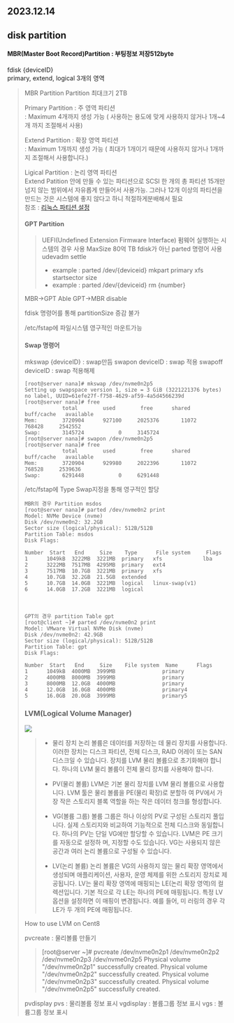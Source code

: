 2023.12.14
----
## disk partition 
#### MBR(Master Boot Record)Partition : 부팅정보 저장512byte
<p>fdisk {deviceID}<br>
primary, extend, logical 3개의 영역</p>
<blockquote>
MBR Partition 
Partition 최대크기 2TB
<p>Primary Partition : 주 영역 파티션<br>
: Maximum 4개까지 생성 가능 ( 사용하는 용도에 맞게 사용하지 않거나 1개~4개 까지 조절해서 사용)</p>
<p>Extend Partition :   확장 영역 파티션<br>
: Maximum 1개까지 생성 가능 ( 최대가 1개이기 때문에 사용하지 않거나 1개까지 조절해서 사용합니다.)</p>
<p>Ligical Partition :  논리 영역 파티션<br>
Extend Patition 안에 만들 수 있는 파티션으로 SCSI 한 개의 총 파티션 15개만 넘지 않는 범위에서 자유롭게 만들어서 사용가능. 그러나 12개 이상의 파티션을 만드는 것은 시스템에 좋지 않다고 하니 적절하게분배해서 필요<br>
참조 : <a href="https://wlsvud84.tistory.com/14">리눅스 파티션 설정</a></p>

#### GPT Partition 
> UEFI(Undefined Extension Firmware Interface) 펌웨어 실행하는 시스템의 경우 사용 MaxSize 80억 TB
> fdisk가 아닌 parted 명령어 사용
> udevadm settle
> + example : parted /dev/{deviceid} mkpart primary xfs startsector size
> + example : parted /dev/{deviceid} rm {number}

MBR->GPT Able
GPT->MBR disable
    

fdisk 명령어를 통해 partitionSize 증감 불가 

/etc/fstap에  파일시스템 영구적인 마운트가능

#### Swap 명령어
mkswap {deviceID} : swap만듬
swapon deviceID : swap 적용
swapoff deviceID : swap 적용해제

	[root@server nana]# mkswap /dev/nvme0n2p5
	Setting up swapspace version 1, size = 3 GiB (3221221376 bytes)
	no label, UUID=61efe27f-f758-4629-af59-4a5d4566239d
	[root@server nana]# free
				total        used        free      shared  buff/cache   available
	Mem:        3720904      927100     2025376       11072      768428     2542552
	Swap:       3145724           0     3145724
	[root@server nana]# swapon /dev/nvme0n2p5
	[root@server nana]# free
				total        used        free      shared  buff/cache   available
	Mem:        3720904      929980     2022396       11072      768528     2539636
	Swap:       6291448           0     6291448

/etc/fstap에 Type Swap지정을 통해 영구적인 할당

	MBR의 경우 Partition msdos
	[root@server nana]# parted /dev/nvme0n2 print
	Model: NVMe Device (nvme)
	Disk /dev/nvme0n2: 32.2GB
	Sector size (logical/physical): 512B/512B
	Partition Table: msdos
	Disk Flags: 
	
	Number  Start   End     Size    Type      File system     Flags
	1      1049kB  3222MB  3221MB  primary   xfs             lba
	2      3222MB  7517MB  4295MB  primary   ext4
	3      7517MB  10.7GB  3221MB  primary   xfs
	4      10.7GB  32.2GB  21.5GB  extended
	5      10.7GB  14.0GB  3221MB  logical   linux-swap(v1)
	6      14.0GB  17.2GB  3221MB  logical

<br>

	GPT의 경우 partition Table gpt
	[root@client ~]# parted /dev/nvme0n2 print
	Model: VMware Virtual NVMe Disk (nvme)
	Disk /dev/nvme0n2: 42.9GB
	Sector size (logical/physical): 512B/512B
	Partition Table: gpt
	Disk Flags: 
	
	Number  Start   End     Size    File system  Name      Flags
	1      1049kB  4000MB  3999MB               primary
	2      4000MB  8000MB  3999MB               primary
	3      8000MB  12.0GB  4000MB               primary
	4      12.0GB  16.0GB  4000MB               primary4
	5      16.0GB  20.0GB  3999MB               primary5
	
### LVM(Logical Volume Manager)

![](https://velog.velcdn.com/images/pearpearb/post/4f085891-ba9e-4c9c-ae29-bf47ef6c9436/image.png)

>- 물리 장치
>논리 볼륨은 데이터를 저장하는 데 물리 장치를 사용합니다. 이러한 장치는 디스크 파티션, 전체 디스크,
>RAID 어레이 또는 SAN 디스크일 수 있습니다. 장치를 LVM 물리 볼륨으로 초기화해야 합니다. 하나의 LVM 물리 볼륨이 전체 물리 장치를 사용해야 합니다.
>
>- PV(물리 볼륨)
>LVM은 기본 물리 장치를 LVM 물리 볼륨으로 사용합니다. LVM 툴은 물리 볼륨을 PE(물리 확장)로 분할하 여 PV에서 가장 작은 스토리지 블록 역할을 하는 작은 데이터 청크를 형성합니다.
>
>- VG(볼륨 그룹)
>볼륨 그룹은 하나 이상의 PV로 구성된 스토리지 풀입니다. 실제 스토리지와 비교하여 기능적으로 전체
>디스크와 동일합니다. 하나의 PV는 단일 VG에만 할당할 수 있습니다. LVM은 PE 크기를 자동으로 설정하 며, 지정할 수도 있습니다. VG는 사용되지 않은 공간과 여러 논리 볼륨으로 구성될 수 있습니다.
>
>- LV(논리 볼륨)
>논리 볼륨은 VG의 사용하지 않는 물리 확장 영역에서 생성되며 애플리케이션, 사용자, 운영 체제를 위한
>스토리지 장치로 제공됩니다. LV는 물리 확장 영역에 매핑되는 LE(논리 확장 영역)의 컬렉션입니다. 기본 적으로 각 LE는 하나의 PE에 매핑됩니다. 특정 LV 옵션을 설정하면 이 매핑이 변경됩니다. 예를 들어, 미 러링의 경우 각 LE가 두 개의 PE에 매핑됩니다.

How to use LVM on Cent8

pvcreate : 물리볼륨  만들기 
> [root@server ~]# pvcreate /dev/nvme0n2p1 /dev/nvme0n2p2 /dev/nvme0n2p3 /dev/nvme0n2p5
  Physical volume "/dev/nvme0n2p1" successfully created.
  Physical volume "/dev/nvme0n2p2" successfully created.
  Physical volume "/dev/nvme0n2p3" successfully created.
  Physical volume "/dev/nvme0n2p5" successfully created.

pvdisplay 
pvs : 물리볼륨 정보 표시
vgdisplay : 볼륨그룹 정보 표시
vgs : 볼륨그룹 정보 표시

<!--stackedit_data:
eyJoaXN0b3J5IjpbLTE4Mjg4NzUzNDIsLTYzNDE4NjEwOCw4Nz
E1Njg2MjMsNjM4MTMwODMsLTU2NTc3NTg4NywxOTE2NjA1ODIx
LC0xNTkxNTkzNTAxLC04NDgwMTU1MTcsNDYyMTc1NjM4LDc3Nz
k1NDUyOSwtMTg4MDY1MDc4NSw2OTY3NTE5ODcsMTEzMDAzMTE3
MV19
-->
